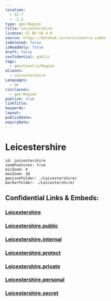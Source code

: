 ```yaml
---
location:
  - 52.7
  - -1.2
type: geo-Region
title: Leicestershire
license: CC BY-SA 4.0
source: https://datahub.io/core/country-codes
isDeleted: false
isReadOnly: false
draft: false
confidential: public
tags:
  - geo/Country/Region
aliases:
  - Leicestershire
Languages:
  - de
cssclasses:
  - geo-Region
publish: true
linkTitle:
keywords:
layout:
publishDate:
expiryDate:
---
```


# Leicestershire

```leaflet
id: Leicestershire
zoomFeatures: true 
minZoom: 4 
maxZoom: 18
geojsonFolder: ./Leicestershire/
markerFolder: ./Leicestershire/
```


## Confidential Links & Embeds: 

### [Leicestershire](/_Standards/Earth/Continent/Europe/Europe~North/UK/England/Regions~England/East_Midlands/Leicestershire.md) 

### [Leicestershire.public](/_public/Earth/Continent/Europe/Europe~North/UK/England/Regions~England/East_Midlands/Leicestershire.public.md) 

### [Leicestershire.internal](/_internal/Earth/Continent/Europe/Europe~North/UK/England/Regions~England/East_Midlands/Leicestershire.internal.md) 

### [Leicestershire.protect](/_protect/Earth/Continent/Europe/Europe~North/UK/England/Regions~England/East_Midlands/Leicestershire.protect.md) 

### [Leicestershire.private](/_private/Earth/Continent/Europe/Europe~North/UK/England/Regions~England/East_Midlands/Leicestershire.private.md) 

### [Leicestershire.personal](/_personal/Earth/Continent/Europe/Europe~North/UK/England/Regions~England/East_Midlands/Leicestershire.personal.md) 

### [Leicestershire.secret](/_secret/Earth/Continent/Europe/Europe~North/UK/England/Regions~England/East_Midlands/Leicestershire.secret.md)

